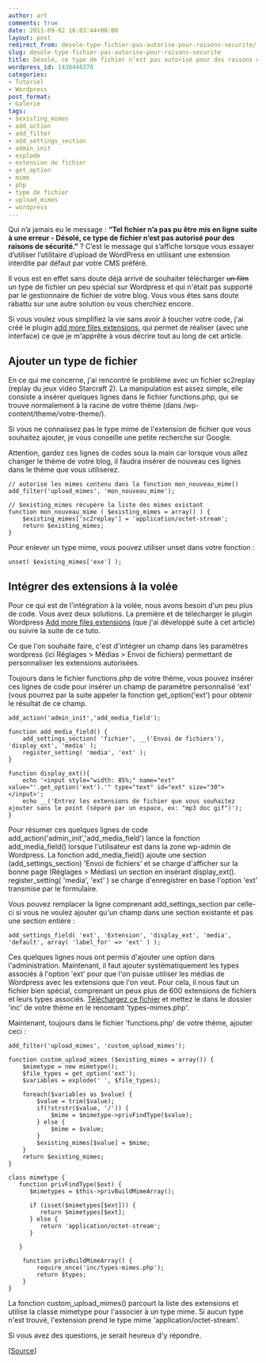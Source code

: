 ```yaml
---
author: art
comments: true
date: 2011-09-02 16:03:44+00:00
layout: post
redirect_from: desole-type-fichier-pas-autorise-pour-raisons-securite/
slug: desole-type-fichier-pas-autorise-pour-raisons-securite
title: Désolé, ce type de fichier n’est pas autorisé pour des raisons de sécurité
wordpress_id: 1438448378
categories:
- Tutoriel
- Wordpress
post_format:
- Galerie
tags:
- $existing_mimes
- add_action
- add_filter
- add_settings_section
- admin_init
- explode
- extension de fichier
- get_option
- mime
- php
- type de fichier
- upload_mimes
- wordpress
---
```


Qui n’a jamais eu le message : **“Tel fichier n’a pas pu être mis en ligne suite à une erreur - Désolé, ce type de fichier n’est pas autorisé pour des raisons de sécurité.”** ? C’est le message qui s’affiche lorsque vous essayer d’utiliser l’utilitaire d’upload de WordPress en utilisant une extension interdite par défaut par votre CMS préféré.

Il vous est en effet sans doute déjà arrivé de souhaiter télécharger <del>un film</del> un type de fichier un peu spécial sur Wordpress et qui n'était pas supporté par le gestionnaire de fichier de votre blog. Vous vous êtes sans doute rabattu sur une autre solution ou vous cherchiez encore.



Si vous voulez vous simplifiez la vie sans avoir à toucher votre code, j'ai créé le plugin [add more files extensions](https://irz.fr/add-more-files-extensions), qui permet de réaliser (avec une interface) ce que je m'apprête à vous décrire tout au long de cet article.



## Ajouter un type de fichier


En ce qui me concerne, j'ai rencontré le problème avec un fichier sc2replay (replay du jeux vidéo Starcraft 2). La manipulation est assez simple, elle consiste a insérer quelques lignes dans le fichier functions.php, qui se trouve normalement à la racine de votre thème (dans /wp-content/theme/votre-theme/).

Si vous ne connaissez pas le type mime de l'extension de fichier que vous souhaitez ajouter, je vous conseille une petite recherche sur Google.

Attention, gardez ces lignes de codes sous la main car lorsque vous allez changer le thème de votre blog, il faudra insérer de nouveau ces lignes dans le thème que vous utiliserez.

    
    // autorise les mimes contenu dans la fonction mon_nouveau_mime()
    add_filter('upload_mimes', 'mon_nouveau_mime');
    
    // $existing_mimes récupère la liste des mimes existant
    function mon_nouveau_mime ( $existing_mimes = array() ) {
    	$existing_mimes['sc2replay'] = 'application/octet-stream';
    	return $existing_mimes;
    }


Pour enlever un type mime, vous pouvez utiliser unset dans votre fonction :

    
    unset( $existing_mimes['exe'] );




## Intégrer des extensions à la volée


Pour ce qui est de l'intégration à la volée, nous avons besoin d'un peu plus de code. Vous avez deux solutions. La première et de télécharger le plugin Wordpress [Add more files extensions](http://wordpress.org/extend/plugins/add-more-files-extensions/) (que j'ai développé suite à cet article) ou suivre la suite de ce tuto.

Ce que l'on souhaite faire, c'est d'intégrer un champ dans les paramètres wordpress (ici Réglages > Médias > Envoi de fichiers) permettant de personnaliser les extensions autorisées.

Toujours dans le fichier functions.php de votre thème, vous pouvez insérer ces lignes de code pour insérer un champ de paramètre personnalisé 'ext' (vous pourrez par la suite appeler la fonction get_option('ext') pour obtenir le résultat de ce champ.

    
    add_action('admin_init','add_media_field');
    
    function add_media_field() {
    	add_settings_section( 'fichier', __('Envoi de fichiers'), 'display_ext', 'media' );
    	register_setting( 'media', 'ext' );
    }
    
    function display_ext(){
    	echo '<input style="width: 85%;" name="ext" value="'.get_option('ext').'" type="text" id="ext" size="30"></input>';
    	echo __('Entrez les extensions de fichier que vous souhaitez ajouter sans le point (séparé par un espace, ex: "mp3 doc gif")');
    }


Pour résumer ces quelques lignes de code add_action('admin_init','add_media_field') lance la fonction add_media_field() lorsque l'utilisateur est dans la zone wp-admin de Wordpress. La fonction add_media_field() ajoute une section (add_settings_section) 'Envoi de fichiers' et se charge d'afficher sur la bonne page (Réglages > Médias) un section en insérant display_ext(). register_setting( 'media', 'ext' ) se charge d'enregistrer en base l'option 'ext' transmise par le formulaire.

Vous pouvez remplacer la ligne comprenant add_settings_section par celle-ci si vous ne voulez ajouter qu'un champ dans une section existante et pas une section entière :

    
    add_settings_field( 'ext', 'Extension', 'display_ext', 'media', 'default', array( 'label_for' => 'ext' ) );


Ces quelques lignes nous ont permis d'ajouter une option dans l'administration. Maintenant, il faut ajouter systématiquement les types associés à l'option 'ext' pour que l'on puisse utiliser les médias de Wordpress avec les extensions que l'on veut. Pour cela, il nous faut un fichier bien spécial, comprenant un peux plus de 600 extensions de fichiers et leurs types associés. [Téléchargez ce fichier](https://static.irz.fr/2011/09/types-mimes.php_.txt) et mettez le dans le dossier 'inc' de votre thème en le renomant 'types-mimes.php'.

Maintenant, toujours dans le fichier 'functions.php' de votre thème, ajouter ceci :

    
    add_filter('upload_mimes', 'custom_upload_mimes');
    
    function custom_upload_mimes ($existing_mimes = array()) {
        $mimetype = new mimetype();
        $file_types = get_option('ext');
        $variables = explode(' ', $file_types);
    
        foreach($variables as $value) {
            $value = trim($value);
            if(!strstr($value, '/')) {
                $mime = $mimetype->privFindType($value);
            } else {
                $mime = $value;
            }
            $existing_mimes[$value] = $mime;
        }
        return $existing_mimes;
    }
    
    class mimetype {
       function privFindType($ext) {
          $mimetypes = $this->privBuildMimeArray();
    
          if (isset($mimetypes[$ext])) {
             return $mimetypes[$ext];
          } else {
             return 'application/octet-stream';
          }
    
       }
    
    	function privBuildMimeArray() {
    		require_once('inc/types-mimes.php');
    		return $types;
    	}
    }


La fonction custom_upload_mimes() parcourt la liste des extensions et utilise la classe mimetype pour l'associer à un type mime. Si aucun type n'est trouvé, l'extension prend le type mime 'application/octet-stream'.

Si vous avez des questions, je serait heureux d'y répondre.

[[Source](http://stackoverflow.com/questions/5342348/foreach-loop-for-wordpress-upload-mimes)]
